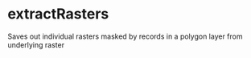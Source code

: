 # extractRasters
Saves out individual rasters masked by records in a polygon layer from underlying raster

